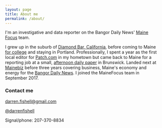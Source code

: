 ```yaml
---
layout: page
title: About me
permalink: /about/
---
```


I'm an investigative and data reporter on the Bangor Daily News' [Maine Focus](http://bangordailynews.com/mainefocus/) team. 

I grew up in the suburb of [Diamond Bar, California](https://en.wikipedia.org/wiki/Diamond_Bar,_California), before coming to Maine [for college](http://bowdoin.edu) and staying in Portland. Professionally, I spent a year as the first local editor for [Patch.com](https://patch.com/users/darren-fishell) in my hometown but came back to Maine for a reporting job at a small, [afternoon daily paper](http://timesrecord.com) in Brunswick. Landed next at [Mainebiz](http://mainebiz.com) before three years covering business, Maine's economy and energy for the [Bangor Daily News](http://bangordailynews.com). I joined the MaineFocus team in September 2017. 

### Contact me

[darren.fishell@gmail.com](mailto:darren.fishell@gmail.com)

[@darrenfishell](http://twitter.com/darrenfishell)

Signal/phone: 207-370-8834